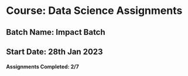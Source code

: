 # Course: Data Science Assignments

## Batch Name: Impact Batch

## Start Date: 28th Jan 2023

#### Assignments Completed: 2/7
